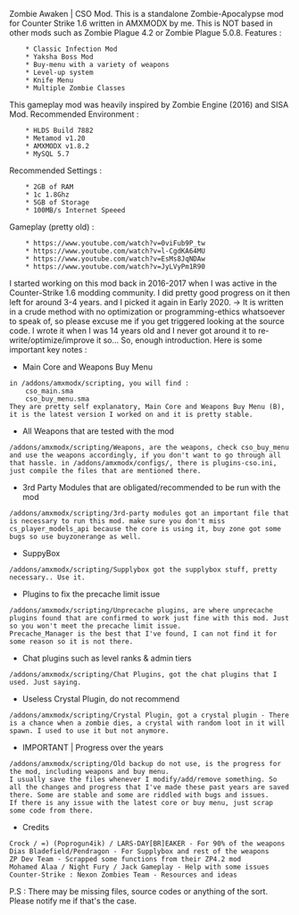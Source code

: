 Zombie Awaken | CSO Mod.
This is a standalone Zombie-Apocalypse mod for Counter Strike 1.6 written in AMXMODX by me. This is NOT based in other mods such as Zombie Plague 4.2 or Zombie Plague 5.0.8.
Features :
```
	* Classic Infection Mod
	* Yaksha Boss Mod
	* Buy-menu with a variety of weapons
	* Level-up system
	* Knife Menu
	* Multiple Zombie Classes
```
This gameplay mod was heavily inspired by Zombie Engine (2016) and SISA Mod.
Recommended Environment :
```
	* HLDS Build 7882
	* Metamod v1.20
	* AMXMODX v1.8.2
	* MySQL 5.7
```
Recommended Settings :
```
	* 2GB of RAM
	* 1c 1.8Ghz
	* 5GB of Storage
	* 100MB/s Internet Speeed
```
Gameplay (pretty old) :
```
	* https://www.youtube.com/watch?v=0viFub9P_tw
	* https://www.youtube.com/watch?v=l-CgdKA64MU
	* https://www.youtube.com/watch?v=EsMs8JqNDAw
	* https://www.youtube.com/watch?v=JyLVyPm1R90
```
I started working on this mod back in 2016-2017 when I was active in the Counter-Strike 1.6 modding community. 
I did pretty good progress on it then left for around 3-4 years. and I picked it again in Early 2020.
-> It is written in a crude method with no optimization or programming-ethics whatsoever to speak of, so please excuse me if you get triggered looking at the source code. I wrote it when I was 14 years old and I never got around it to re-write/optimize/improve it so...
So, enough introduction. Here is some important key notes :
- Main Core and Weapons Buy Menu
```
in /addons/amxmodx/scripting, you will find :
	cso_main.sma
	cso_buy_menu.sma
They are pretty self explanatory, Main Core and Weapons Buy Menu (B), it is the latest version I worked on and it is pretty stable. 
```
- All Weapons that are tested with the mod
```
/addons/amxmodx/scripting/Weapons, are the weapons, check cso_buy_menu and use the weapons accordingly, if you don't want to go through all that hassle. in /addons/amxmodx/configs/, there is plugins-cso.ini, just compile the files that are mentioned there.
```
- 3rd Party Modules that are obligated/recommended to be run with the mod
```
/addons/amxmodx/scripting/3rd-party modules got an important file that is necessary to run this mod. make sure you don't miss cs_player_models_api because the core is using it, buy zone got some bugs so use buyzonerange as well.
```
- SuppyBox
```
/addons/amxmodx/scripting/Supplybox got the supplybox stuff, pretty necessary.. Use it.
```
- Plugins to fix the precache limit issue
```
/addons/amxmodx/scripting/Unprecache plugins, are where unprecache plugins found that are confirmed to work just fine with this mod. Just so you won't meet the precache limit issue.
Precache_Manager is the best that I've found, I can not find it for some reason so it is not there.
```
- Chat plugins such as level ranks & admin tiers
```
/addons/amxmodx/scripting/Chat Plugins, got the chat plugins that I used. Just saying.
```
- Useless Crystal Plugin, do not recommend
```
/addons/amxmodx/scripting/Crystal Plugin, got a crystal plugin - There is a chance when a zombie dies, a crystal with random loot in it will spawn. I used to use it but not anymore.
```
- IMPORTANT | Progress over the years
```
/addons/amxmodx/scripting/Old backup do not use, is the progress for the mod, including weapons and buy menu.
I usually save the files whenever I modify/add/remove something. So all the changes and progress that I've made these past years are saved there. Some are stable and some are riddled with bugs and issues.
If there is any issue with the latest core or buy menu, just scrap some code from there.
```
- Credits 
```
Crock / =) (Poprogun4ik) / LARS-DAY[BR]EAKER - For 90% of the weapons
Dias Bladefield/Pendragon - For Supplybox and rest of the weapons
ZP Dev Team - Scrapped some functions from their ZP4.2 mod
Mohamed Alaa / Night Fury / Jack Gameplay - Help with some issues
Counter-Strike : Nexon Zombies Team - Resources and ideas
```

P.S : There may be missing files, source codes or anything of the sort. Please notify me if that's the case.
